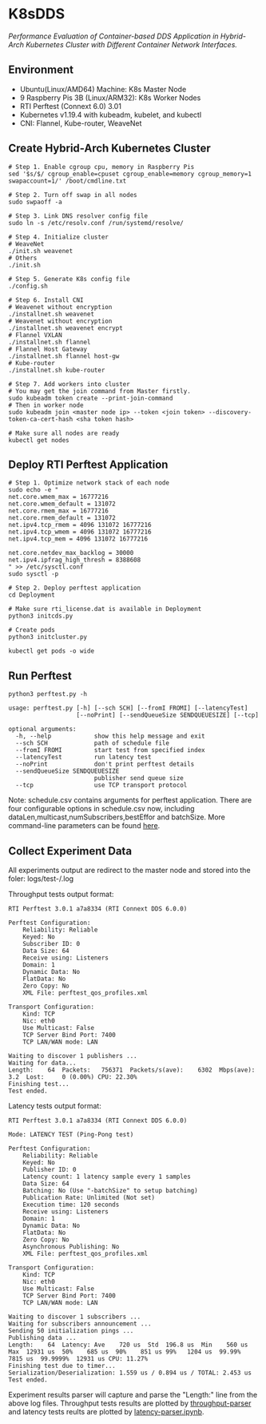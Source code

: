# K8sDDS

*Performance Evaluation of Container-based DDS Application in Hybrid-Arch Kubernetes Cluster with Different Container Network Interfaces.*

## Environment
- Ubuntu(Linux/AMD64) Machine: K8s Master Node
- 9 Raspberry Pis 3B (Linux/ARM32): K8s Worker Nodes
- RTI Perftest (Connext 6.0) 3.01
- Kubernetes v1.19.4 with kubeadm, kubelet, and kubectl
- CNI: Flannel, Kube-router, WeaveNet

## Create Hybrid-Arch Kubernetes Cluster

```shell script
# Step 1. Enable cgroup cpu, memory in Raspberry Pis
sed '$s/$/ cgroup_enable=cpuset cgroup_enable=memory cgroup_memory=1 swapaccount=1/' /boot/cmdline.txt

# Step 2. Turn off swap in all nodes
sudo swpaoff -a

# Step 3. Link DNS resolver config file
sudo ln -s /etc/resolv.conf /run/systemd/resolve/

# Step 4. Initialize cluster
# WeaveNet
./init.sh weavenet
# Others
./init.sh

# Step 5. Generate K8s config file
./config.sh

# Step 6. Install CNI
# Weavenet without encryption
./installnet.sh weavenet
# Weavenet without encryption
./installnet.sh weavenet encrypt
# Flannel VXLAN
./installnet.sh flannel
# Flannel Host Gateway
./installnet.sh flannel host-gw
# Kube-router
./installnet.sh kube-router

# Step 7. Add workers into cluster
# You may get the join command from Master firstly.
sudo kubeadm token create --print-join-command
# Then in worker node
sudo kubeadm join <master node ip> --token <join token> --discovery-token-ca-cert-hash <sha token hash>

# Make sure all nodes are ready
kubectl get nodes
```

## Deploy RTI Perftest Application

```shell
# Step 1. Optimize network stack of each node
sudo echo -e "
net.core.wmem_max = 16777216 
net.core.wmem_default = 131072 
net.core.rmem_max = 16777216 
net.core.rmem_default = 131072 
net.ipv4.tcp_rmem = 4096 131072 16777216 
net.ipv4.tcp_wmem = 4096 131072 16777216 
net.ipv4.tcp_mem = 4096 131072 16777216 

net.core.netdev_max_backlog = 30000 
net.ipv4.ipfrag_high_thresh = 8388608 
" >> /etc/sysctl.conf
sudo sysctl -p

# Step 2. Deploy perftest application
cd Deployment

# Make sure rti_license.dat is available in Deployment
python3 initcds.py

# Create pods
python3 initcluster.py

kubectl get pods -o wide
```

## Run Perftest

```shell
python3 perftest.py -h

usage: perftest.py [-h] [--sch SCH] [--fromI FROMI] [--latencyTest]
                   [--noPrint] [--sendQueueSize SENDQUEUESIZE] [--tcp]

optional arguments:
  -h, --help            show this help message and exit
  --sch SCH             path of schedule file
  --fromI FROMI         start test from specified index
  --latencyTest         run latency test
  --noPrint             don't print perftest details
  --sendQueueSize SENDQUEUESIZE
                        publisher send queue size
  --tcp                 use TCP transport protocol
```

Note: schedule.csv contains arguments for perftest application. There are four configurable options in schedule.csv now, including dataLen,multicast,numSubscribers,bestEffor and batchSize. More command-line parameters can be found [here](https://community.rti.com/static/documentation/perftest/current/command_line_parameters.html).

## Collect Experiment Data

All experiments output are redirect to the master node and stored into the foler: logs/test-<ID>/<pod name>.log

Throughput tests output format:

```
RTI Perftest 3.0.1 a7a8334 (RTI Connext DDS 6.0.0)

Perftest Configuration:
	Reliability: Reliable
	Keyed: No
	Subscriber ID: 0
	Data Size: 64
	Receive using: Listeners
	Domain: 1
	Dynamic Data: No
	FlatData: No
	Zero Copy: No
	XML File: perftest_qos_profiles.xml

Transport Configuration:
	Kind: TCP
	Nic: eth0
	Use Multicast: False
	TCP Server Bind Port: 7400
	TCP LAN/WAN mode: LAN

Waiting to discover 1 publishers ...
Waiting for data...
Length:    64  Packets:   756371  Packets/s(ave):    6302  Mbps(ave):     3.2  Lost:     0 (0.00%) CPU: 22.30%
Finishing test...
Test ended.
```

Latency tests output format:

```
RTI Perftest 3.0.1 a7a8334 (RTI Connext DDS 6.0.0)

Mode: LATENCY TEST (Ping-Pong test)

Perftest Configuration:
	Reliability: Reliable
	Keyed: No
	Publisher ID: 0
	Latency count: 1 latency sample every 1 samples
	Data Size: 64
	Batching: No (Use "-batchSize" to setup batching)
	Publication Rate: Unlimited (Not set)
	Execution time: 120 seconds
	Receive using: Listeners
	Domain: 1
	Dynamic Data: No
	FlatData: No
	Zero Copy: No
	Asynchronous Publishing: No
	XML File: perftest_qos_profiles.xml

Transport Configuration:
	Kind: TCP
	Nic: eth0
	Use Multicast: False
	TCP Server Bind Port: 7400
	TCP LAN/WAN mode: LAN

Waiting to discover 1 subscribers ...
Waiting for subscribers announcement ...
Sending 50 initialization pings ...
Publishing data ...
Length:    64  Latency: Ave    720 us  Std  196.8 us  Min    560 us  Max  12931 us  50%    685 us  90%    851 us 99%   1204 us  99.99%   7815 us  99.9999%  12931 us CPU: 11.27%
Finishing test due to timer...
Serialization/Deserialization: 1.559 us / 0.894 us / TOTAL: 2.453 us
Test ended.
```

Experiment results parser will capture and parse the "Length:" line from the above log files. Throughput tests results are plotted by [throughput-parser](Notebooks/throughput-parser.ipynb) and latency tests reults are plotted by [latency-parser.ipynb](Notebooks/latency-parser.ipynb).